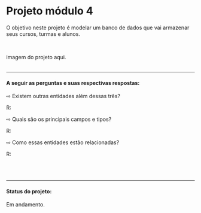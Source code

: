 <h1> Projeto módulo 4 </h1>

<p> O objetivo neste projeto é modelar um banco de dados que vai armazenar seus cursos, turmas e alunos. </p>
<br>


imagem do projeto aqui.
<br>
<br>
<hr>



<h4> A seguir as perguntas e suas respectivas respostas: </h4>

<p> ⇨ Existem outras entidades além dessas três? </p>
<p>R: </p>

<p> ⇨ Quais são os principais campos e tipos? </p>
<p>R: </p>

<p> ⇨ Como essas entidades estão relacionadas? </p>
<p>R: </p>

<br>
<br>
<hr>

<h4> Status do projeto: </h4>

<p> Em andamento. </p> 
